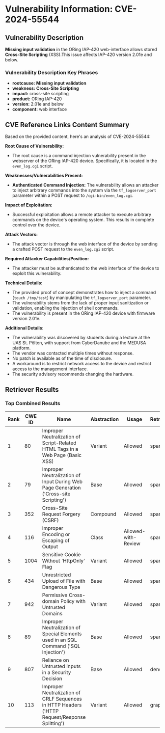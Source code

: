 # Vulnerability Information: CVE-2024-55544

## Vulnerability Description
**Missing input validation** in the ORing IAP-420 web-interface allows stored **Cross-Site Scripting** (XSS).This issue affects IAP-420 version 2.01e and below.

### Vulnerability Description Key Phrases
- **rootcause:** **Missing input validation**
- **weakness:** **Cross-Site Scripting**
- **impact:** cross-site scripting
- **product:** ORing IAP-420
- **version:** 2.01e and below
- **component:** web interface

## CVE Reference Links Content Summary
Based on the provided content, here's an analysis of CVE-2024-55544:

**Root Cause of Vulnerability:**

*   The root cause is a command injection vulnerability present in the webserver of the ORing IAP-420 device. Specifically, it is located in the `even_log.cgi` script.

**Weaknesses/Vulnerabilities Present:**

*   **Authenticated Command Injection:** The vulnerability allows an attacker to inject arbitrary commands into the system via the `tf_logserver_port` parameter within a POST request to `/cgi-bin/even_log.cgi`.

**Impact of Exploitation:**

*   Successful exploitation allows a remote attacker to execute arbitrary commands on the device's operating system. This results in complete control over the device.

**Attack Vectors:**

*   The attack vector is through the web interface of the device by sending a crafted POST request to the `even_log.cgi` script.

**Required Attacker Capabilities/Position:**

*   The attacker must be authenticated to the web interface of the device to exploit this vulnerability.

**Technical Details:**

*   The provided proof of concept demonstrates how to inject a command (`touch /tmp/test`) by manipulating the `tf_logserver_port` parameter.
*   The vulnerability stems from the lack of proper input sanitization or validation, enabling the injection of shell commands.
*   The vulnerability is present in the ORing IAP-420 device with firmware version 2.01e.

**Additional Details:**

*   The vulnerability was discovered by students during a lecture at the UAS St. Pölten, with support from CyberDanube and the MEDUSA platform.
*   The vendor was contacted multiple times without response.
*   No patch is available as of the time of disclosure.
*   A workaround is to restrict network access to the device and restrict access to the management interface.
*   The security advisory recommends changing the hardware.

## Retriever Results

### Top Combined Results

| Rank | CWE ID | Name | Abstraction | Usage  | Retrievers | Individual Scores |
|------|--------|------|-------------|-------|------------|-------------------|
| 1 | 80 | Improper Neutralization of Script-Related HTML Tags in a Web Page (Basic XSS) | Variant | Allowed | sparse | 0.193 |
| 2 | 79 | Improper Neutralization of Input During Web Page Generation ('Cross-site Scripting') | Base | Allowed | sparse | 0.188 |
| 3 | 352 | Cross-Site Request Forgery (CSRF) | Compound | Allowed | sparse | 0.184 |
| 4 | 116 | Improper Encoding or Escaping of Output | Class | Allowed-with-Review | sparse | 0.165 |
| 5 | 1004 | Sensitive Cookie Without 'HttpOnly' Flag | Variant | Allowed | sparse | 0.155 |
| 6 | 434 | Unrestricted Upload of File with Dangerous Type | Base | Allowed | sparse | 0.150 |
| 7 | 942 | Permissive Cross-domain Policy with Untrusted Domains | Variant | Allowed | sparse | 0.143 |
| 8 | 89 | Improper Neutralization of Special Elements used in an SQL Command ('SQL Injection') | Base | Allowed | sparse | 0.140 |
| 9 | 807 | Reliance on Untrusted Inputs in a Security Decision | Base | Allowed | dense | 0.557 |
| 10 | 113 | Improper Neutralization of CRLF Sequences in HTTP Headers ('HTTP Request/Response Splitting') | Variant | Allowed | graph | 0.003 |


